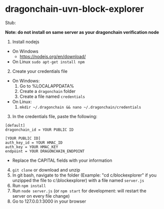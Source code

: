 # dragonchain-uvn-block-explorer

Stub:

**Note: do not install on same server as your dragonchain verification node**

1. Install nodejs
  - On Windows
    - https://nodejs.org/en/download/
  - On Linux
    ```sudo apt-get install npm```
  
2. Create your credentials file
  - On Windows:
    1. Go to %LOCALAPPDATA%
    2. Create a ```dragonchain``` folder
    3. Create a file named ```credentials```    
  - On Linux:
    1. ```mkdir ~/.dragonchain && nano ~/.dragonchain/credentials```    
3. In the credentials file, paste the following:
  ```
  [default]
  dragonchain_id = YOUR PUBLIC ID

  [YOUR PUBLIC ID]
  auth_key_id = YOUR HMAC_ID
  auth_key = YOUR HMAC_KEY
  endpoint = YOUR DRAGONCHAIN_ENDPOINT
  ```
  
  - Replace the CAPITAL fields with your information
  
4. ```git clone``` or download and unzip
5. In git bash, navigate to the folder (Example: "cd c/blockexplorer" if you unzipped the file to c:\blockexplorer) with a file named ```server.js```
6. Run ```npm install```
7. Run ```node server.js``` (or ```npm start``` for development: will restart the server on every file change)
8. Go to 127.0.0.1:3000 in your browser
